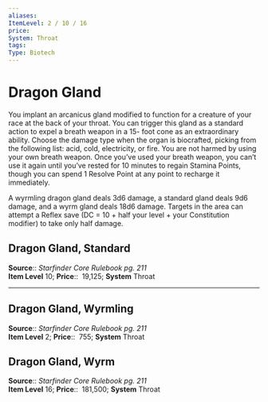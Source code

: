 ```yaml
---
aliases: 
ItemLevel: 2 / 10 / 16
price:  
System: Throat
tags: 
Type: Biotech
---
```


# Dragon Gland

You implant an arcanicus gland modified to function for a creature of your race at the back of your throat. You can trigger this gland as a standard action to expel a breath weapon in a 15- foot cone as an extraordinary ability. Choose the damage type when the organ is biocrafted, picking from the following list: acid, cold, electricity, or fire. You are not harmed by using your own breath weapon. Once you’ve used your breath weapon, you can’t use it again until you’ve rested for 10 minutes to regain Stamina Points, though you can spend 1 Resolve Point at any point to recharge it immediately.  
  
A wyrmling dragon gland deals 3d6 damage, a standard gland deals 9d6 damage, and a wyrm gland deals 18d6 damage. Targets in the area can attempt a Reflex save (DC = 10 + half your level + your Constitution modifier) to take only half damage.  

## Dragon Gland, Standard

**Source**:: _Starfinder Core Rulebook pg. 211_  
**Item Level** 10;
**Price**::  19,125; **System** Throat  
  

---

## Dragon Gland, Wyrmling

**Source**:: _Starfinder Core Rulebook pg. 211_  
**Item Level** 2;
**Price**::  755; **System** Throat  
  

## Dragon Gland, Wyrm

**Source**:: _Starfinder Core Rulebook pg. 211_  
**Item Level** 16;
**Price**::  181,500; **System** Throat
